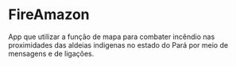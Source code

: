 # FireAmazon
App que utilizar a função de mapa para combater incêndio nas proximidades das aldeias indigenas no estado do Pará por meio de mensagens e de ligações.
